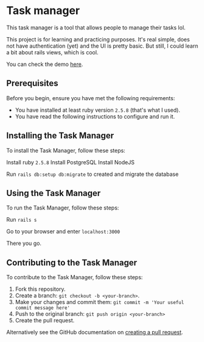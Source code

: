 # Task manager

This task manager is a tool that allows people to manage their tasks lol.

This project is for learning and practicing purposes. It's real simple, does not have authentication (yet) and the UI is pretty basic. But still, I could learn a bit about rails views, which is cool.

You can check the demo [here](https://estauti-task-manager.herokuapp.com/).

## Prerequisites

Before you begin, ensure you have met the following requirements:
* You have installed at least ruby version `2.5.8` (that's what I used).
* You have read the following instructions to configure and run it.

## Installing the Task Manager

To install the Task Manager, follow these steps:

Install ruby `2.5.8`
Install PostgreSQL
Install NodeJS

Run `rails db:setup db:migrate` to created and migrate the database

## Using the Task Manager

To run the Task Manager, follow these steps:

Run `rails s`

Go to your browser and enter `localhost:3000`

There you go.

## Contributing to the Task Manager
To contribute to the Task Manager, follow these steps:

1. Fork this repository.
2. Create a branch: `git checkout -b <your-branch>`.
3. Make your changes and commit them: `git commit -m 'Your useful commit message here'`
4. Push to the original branch: `git push origin <your-branch>`
5. Create the pull request.

Alternatively see the GitHub documentation on [creating a pull request](https://help.github.com/en/github/collaborating-with-issues-and-pull-requests/creating-a-pull-request).